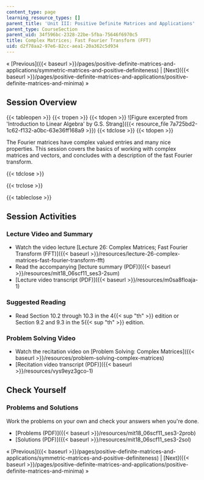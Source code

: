 ```yaml
---
content_type: page
learning_resource_types: []
parent_title: 'Unit III: Positive Definite Matrices and Applications'
parent_type: CourseSection
parent_uid: 34f596bc-2328-22be-5fba-75646f6970c5
title: Complex Matrices; Fast Fourier Transform (FFT)
uid: d2f78aa2-97e6-82cc-aea1-20a362c5d934
---
```


« [Previous]({{< baseurl >}}/pages/positive-definite-matrices-and-applications/symmetric-matrices-and-positive-definiteness) | [Next]({{< baseurl >}}/pages/positive-definite-matrices-and-applications/positive-definite-matrices-and-minima) »

Session Overview
----------------

{{< tableopen >}}
{{< tropen >}}
{{< tdopen >}}
![Figure excerpted from 'Introduction to Linear Algebra' by G.S. Strang]({{< resource_file 7a725bd2-1c62-f132-a0bc-63e36ff168a9 >}})
{{< tdclose >}}
{{< tdopen >}}


The Fourier matrices have complex valued entries and many nice properties. This session covers the basics of working with complex matrices and vectors, and concludes with a description of the fast Fourier transform.


{{< tdclose >}}

{{< trclose >}}

{{< tableclose >}}

Session Activities
------------------

### Lecture Video and Summary

*   Watch the video lecture [Lecture 26: Complex Matrices; Fast Fourier Transform (FFT)]({{< baseurl >}}/resources/lecture-26-complex-matrices-fast-fourier-transform-fft)
*   Read the accompanying [lecture summary (PDF)]({{< baseurl >}}/resources/mit18_06scf11_ses3-2sum)
*   [Lecture video transcript (PDF)]({{< baseurl >}}/resources/m0sa8floaja-1)

### Suggested Reading

*   Read Section 10.2 through 10.3 in the 4{{< sup "th" >}} edition or Section 9.2 and 9.3 in the 5{{< sup "th" >}} edition.

### Problem Solving Video

*   Watch the recitation video on [Problem Solving: Complex Matrices]({{< baseurl >}}/resources/problem-solving-complex-matrices)
*   [Recitation video transcript (PDF)]({{< baseurl >}}/resources/vys9eyz3gco-1)

Check Yourself
--------------

### Problems and Solutions

Work the problems on your own and check your answers when you're done.

*   [Problems (PDF)]({{< baseurl >}}/resources/mit18_06scf11_ses3-2prob)
*   [Solutions (PDF)]({{< baseurl >}}/resources/mit18_06scf11_ses3-2sol)

« [Previous]({{< baseurl >}}/pages/positive-definite-matrices-and-applications/symmetric-matrices-and-positive-definiteness) | [Next]({{< baseurl >}}/pages/positive-definite-matrices-and-applications/positive-definite-matrices-and-minima) »